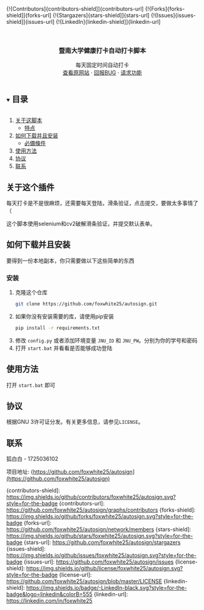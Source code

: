 {!{Contributors]{contributors-shield]]{contributors-url]
{!{Forks]{forks-shield]]{forks-url]
{!{Stargazers]{stars-shield]]{stars-url]
{!{Issues]{issues-shield]]{issues-url]
{!{LinkedIn]{linkedin-shield]]{linkedin-url]



<!-- PROJECT LOGO -->
<br />
<p align="center">

  <h3 align="center">暨南大学健康打卡自动打卡脚本</h3>

  <p align="center">
    每天固定时间自动打卡
    <br />
    <a href="https://stuhealth.jnu.edu.cn/#/login">查看原网站</a>
    ·
    <a href="https://github.com/foxwhite25/autosign/issues">回报BUG</a>
    ·
    <a href="https://github.com/foxwhite25/autosign/issues">请求功能</a>
  </p>
</p>



<!-- 目录 -->
<details open="open">
  <summary><h2 style="display: inline-block">目录</h2></summary>
  <ol>
    <li>
      <a href="#关于这个插件">关于这脚本</a>
      <ul>
        <li><a href="#特点">特点</a></li>
      </ul>
    </li>
    <li>
      <a href="#如何下载并且安装">如何下载并且安装</a>
      <ul>
        <li><a href="#必備條件">必備條件</a></li>
      </ul>
    </li>
    <li><a href="#使用方法">使用方法</a></li>
    <li><a href="#协议">协议</a></li>
    <li><a href="#联系">联系</a></li>
  </ol>
</details>



<!-- 关于这个脚本 -->
## 关于这个插件
每天打卡是不是很麻烦，还需要每天登陆，滑条验证，点击提交，要做太多事情了（

这个脚本使用selenium和cv2破解滑条验证，并提交默认表单。



<!-- 如何安装 -->
## 如何下载并且安装

要得到一份本地副本，你只需要做以下这些简单的东西

### 安装

1. 克隆这个仓库
   ```sh
   git clone https://github.com/foxwhite25/autosign.git
   ```
2. 如果你没有安装需要的库，请使用pip安装
   ```sh
   pip install -r requirements.txt
   ```
4. 修改 `config.py` 或者添加环境变量 `JNU_ID` 和 `JNU_PW`。分别为你的学号和密码
5. 打开 `start.bat` 并看看是否能够成功登陆

<!-- USAGE EXAMPLES -->
## 使用方法
打开 `start.bat` 即可

<!-- LICENSE -->
## 协议

根据GNU 3许可证分发。有关更多信息，请参见`LICENSE`。



<!-- CONTACT -->
## 联系

狐白白 - 1725036102 

项目地址: {https://github.com/foxwhite25/autosign](https://github.com/foxwhite25/autosign)


<!-- MARKDOWN LINKS & IMAGES -->
<!-- https://www.markdownguide.org/basic-syntax/#reference-style-links -->
{contributors-shield]: https://img.shields.io/github/contributors/foxwhite25/autosign.svg?style=for-the-badge
{contributors-url]: https://github.com/foxwhite25/autosign/graphs/contributors
{forks-shield]: https://img.shields.io/github/forks/foxwhite25/autosign.svg?style=for-the-badge
{forks-url]: https://github.com/foxwhite25/autosign/network/members
{stars-shield]: https://img.shields.io/github/stars/foxwhite25/autosign.svg?style=for-the-badge
{stars-url]: https://github.com/foxwhite25/autosign/stargazers
{issues-shield]: https://img.shields.io/github/issues/foxwhite25/autosign.svg?style=for-the-badge
{issues-url]: https://github.com/foxwhite25/autosign/issues
{license-shield]: https://img.shields.io/github/license/foxwhite25/autosign.svg?style=for-the-badge
{license-url]: https://github.com/foxwhite25/autosign/blob/master/LICENSE
{linkedin-shield]: https://img.shields.io/badge/-LinkedIn-black.svg?style=for-the-badge&logo=linkedin&colorB=555
{linkedin-url]: https://linkedin.com/in/foxwhite25